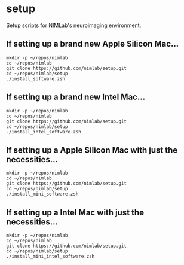 # setup
Setup scripts for NIMLab's neuroimaging environment.

## If setting up a brand new Apple Silicon Mac...
```
mkdir -p ~/repos/nimlab
cd ~/repos/nimlab
git clone https://github.com/nimlab/setup.git
cd ~/repos/nimlab/setup
./install_software.zsh
```

## If setting up a brand new Intel Mac...
```
mkdir -p ~/repos/nimlab
cd ~/repos/nimlab
git clone https://github.com/nimlab/setup.git
cd ~/repos/nimlab/setup
./install_intel_software.zsh
```

## If setting up a Apple Silicon Mac with just the necessities...
```
mkdir -p ~/repos/nimlab
cd ~/repos/nimlab
git clone https://github.com/nimlab/setup.git
cd ~/repos/nimlab/setup
./install_mini_software.zsh
```

## If setting up a Intel Mac with just the necessities...
```
mkdir -p ~/repos/nimlab
cd ~/repos/nimlab
git clone https://github.com/nimlab/setup.git
cd ~/repos/nimlab/setup
./install_mini_intel_software.zsh
```
